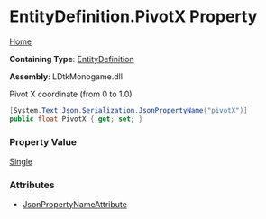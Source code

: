 # EntityDefinition\.PivotX Property

[Home](../../../README.md)

**Containing Type**: [EntityDefinition](../README.md)

**Assembly**: LDtkMonogame\.dll

  
Pivot X coordinate \(from 0 to 1\.0\)

```csharp
[System.Text.Json.Serialization.JsonPropertyName("pivotX")]
public float PivotX { get; set; }
```

### Property Value

[Single](https://docs.microsoft.com/en-us/dotnet/api/system.single)

### Attributes

* [JsonPropertyNameAttribute](https://docs.microsoft.com/en-us/dotnet/api/system.text.json.serialization.jsonpropertynameattribute)

